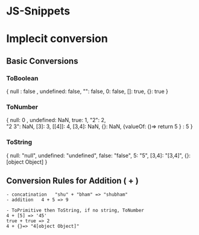# JS-Snippets

# Implecit conversion 
## Basic Conversions

### ToBoolean
 { 
 null : false , 
 undefined: false, 
 "": false, 
 0: false,
 []: true,
 {}: true
 }

 ### ToNumber 
  { 
   null: 0 , 
   undefined: NaN, 
   true: 1,
   "2": 2,  
   "2 3": NaN,
    [3]: 3, 
    [[4]]: 4,
    [3,4]: NaN, 
    {}: NaN,
    {valueOf: ()=> return 5 } : 5
  }

  ### ToString
  {
   null: "null",
   undefined: "undefined",
   false: "false",
   5: "5", 
   [3,4]: "[3,4]", 
   {}: [object Object]
   }

   ## Conversion Rules for Addition ( + ) 
    - concatination   "shu" + "bham" => "shubham"
    - addition   4 + 5 => 9 

    - ToPrimitive then ToString, if no string, ToNumber
    4 + [5] => '45' 
    true + true => 2
    4 + {}=> "4[object Object]"
    
   
